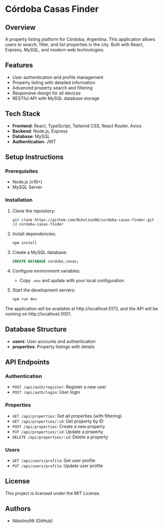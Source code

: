 # Córdoba Casas Finder

## Overview

A property listing platform for Córdoba, Argentina. This application allows users to search, filter, and list properties in the city. Built with React, Express, MySQL, and modern web technologies.

## Features

- User authentication and profile management
- Property listing with detailed information
- Advanced property search and filtering
- Responsive design for all devices
- RESTful API with MySQL database storage

## Tech Stack

- **Frontend**: React, TypeScript, Tailwind CSS, React Router, Axios
- **Backend**: Node.js, Express
- **Database**: MySQL
- **Authentication**: JWT

## Setup Instructions

### Prerequisites

- Node.js (v16+)
- MySQL Server

### Installation

1. Clone the repository:
   ```bash
   git clone https://github.com/Nikolino98/cordoba-casas-finder.git
   cd cordoba-casas-finder
   ```

2. Install dependencies:
   ```bash
   npm install
   ```

3. Create a MySQL database:
   ```sql
   CREATE DATABASE cordoba_casas;
   ```

4. Configure environment variables:
   - Copy `.env` and update with your local configuration

5. Start the development servers:
   ```bash
   npm run dev
   ```

The application will be available at http://localhost:5173, and the API will be running on http://localhost:3001.

## Database Structure

- **users**: User accounts and authentication
- **properties**: Property listings with details

## API Endpoints

### Authentication
- `POST /api/auth/register`: Register a new user
- `POST /api/auth/login`: User login

### Properties
- `GET /api/properties`: Get all properties (with filtering)
- `GET /api/properties/:id`: Get property by ID
- `POST /api/properties`: Create a new property
- `PUT /api/properties/:id`: Update a property
- `DELETE /api/properties/:id`: Delete a property

### Users
- `GET /api/users/profile`: Get user profile
- `PUT /api/users/profile`: Update user profile

## License

This project is licensed under the MIT License.

## Authors

- Nikolino98 (GitHub)